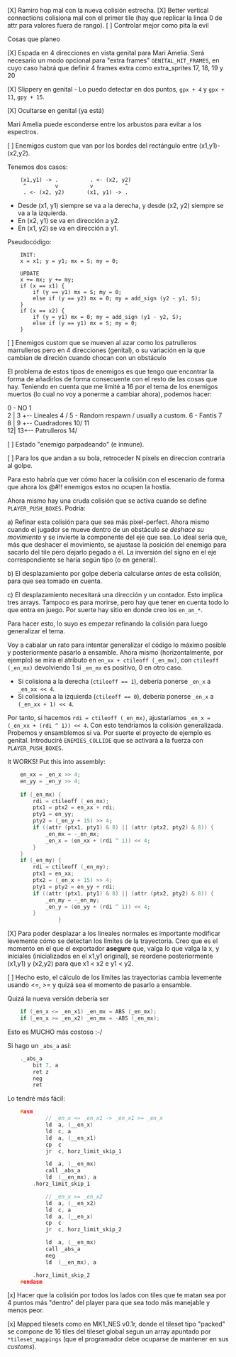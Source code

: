 [X] Ramiro hop mal con la nueva colisión estrecha.
[X] Better vertical connections colisiona mal con el primer tile (hay que replicar la linea 0 de attr para valores fuera de rango).
[ ] Controlar mejor como pita la evil 

Cosas que planeo

[X] Espada en 4 direcciones en vista genital para Mari Amelia. Será necesario un modo opcional para "extra frames" `GENITAL_HIT_FRAMES`, en cuyo caso habrá que definir 4 frames extra como extra_sprites 17, 18, 19 y 20

[X] Slippery en genital - Lo puedo detectar en dos puntos, `gpx + 4` y `gpx + 11`, `gpy + 15`.

[X] Ocultarse en genital (ya está)

Mari Amelia puede esconderse entre los arbustos para evitar a los espectros.

[ ] Enemigos custom que van por los bordes del rectángulo entre (x1,y1)-(x2,y2).

Tenemos dos casos:

```
    (x1,y1) -> .          . <- (x2, y2)
     ^         v          v          ^
     . <- (x2, y2)       (x1, y1) -> .
```

* Desde (x1, y1) siempre se va a la derecha, y desde (x2, y2) siempre se va a la izquierda.
* En (x2, y1) se va en dirección a y2.
* En (x1, y2) se va en dirección a y1.

Pseudocódigo:

```
    INIT:
    x = x1; y = y1; mx = S; my = 0; 

    UPDATE
    x += mx; y += my;
    if (x == x1) {
        if (y == y1) mx = S; my = 0;
        else if (y == y2) mx = 0; my = add_sign (y2 - y1, S);
    }
    if (x == x2) {
        if (y = y1) mx = 0; my = add_sign (y1 - y2, S);
        else if (y == y1) mx = S; my = 0;
    }
```

[ ] Enemigos custom que se mueven al azar como los patrulleros marrulleros pero en 4 direcciones (genital), o su variación en la que cambian de direción cuando chocan con un obstáculo

El problema de estos tipos de enemigos es que tengo que encontrar la forma de añadirlos de forma consecuente con el resto de las cosas que hay. Teniendo en cuenta que me limité a 16 por el tema de los enemigos muertos (lo cual no voy a ponerme a cambiar ahora), podemos hacer:

0 - NO
1 \
2 |
3 +-- Lineales
4 /
5 - Random respawn / usually a custom.
6 - Fantis
7 \
8 |
9 +-- Cuadradores
10/
11\
12|
13+-- Patrulleros
14/

[ ] Estado "enemigo parpadeando" (e inmune).

[ ] Para los que andan a su bola, retroceder N pixels en direccion contraria al golpe.

Para esto habría que ver cómo hacer la colisión con el escenario de forma que ahora los @#!! enemigos estos no ocupen la hostia.

Ahora mismo hay una cruda colisión que se activa cuando se define `PLAYER_PUSH_BOXES`. Podría:

a) Refinar esta colisión para que sea más pixel-perfect. Ahora mismo cuando el jugador se mueve dentro de un obstáculo *se deshace su movimiento* y se invierte la componente del eje que sea. Lo ideal sería que, más que deshacer el movimiento, se ajustase la posición del enemigo para sacarlo del tile pero dejarlo pegado a él. La inversión del signo en el eje correspondiente se haría según tipo (o en general).

b) El desplazamiento por golpe debería calcularse *antes* de esta colisión, para que sea tomado en cuenta.

c) El desplazamiento necesitará una dirección y un contador. Esto implica tres arrays. Tampoco es para morirse, pero hay que tener en cuenta todo lo que entra en juego. Por suerte hay sitio en donde creo los `en_an_*`.

Para hacer esto, lo suyo es empezar refinando la colisión para luego generalizar el tema.

Voy a cabalar un rato para intentar generalizar el código lo máximo posible y posteriormente pasarlo a ensamble. Ahora mismo (horizontalmente, por ejemplo) se mira el atributo en `en_xx + ctileoff (_en_mx)`, con `ctileoff (_en_mx)` devolviendo 1 si `_en_mx` es positivo, 0 en otro caso. 

* Si colisiona a la derecha (`ctileoff == 1`), debería ponerse `_en_x` a `_en_xx << 4`. 
* Si colisiona a la izquierda (`ctileoff == 0`), debería ponerse `_en_x` a `(_en_xx + 1) << 4`.

Por tanto, si hacemos `rdi = ctileoff (_en_mx)`, ajustaríamos `_en_x = (_en_xx + (rdi ^ 1)) << 4`. Con esto tendríamos la colisión generalizada. Probemos y ensamblemos si va. Por suerte el proyecto de ejemplo es genital. Introduciré `ENEMIES_COLLIDE` que se activará a la fuerza con `PLAYER_PUSH_BOXES`.

It WORKS! Put this into assembly:

```c
    en_xx = _en_x >> 4;
    en_yy = _en_y >> 4;
    
    if (_en_mx) {
        rdi = ctileoff (_en_mx);
        ptx1 = ptx2 = en_xx + rdi;
        pty1 = en_yy; 
        pty2 = (_en_y + 15) >> 4;
        if ((attr (ptx1, pty1) & 8) || (attr (ptx2, pty2) & 8)) {
            _en_mx = -_en_mx;
            _en_x = (en_xx + (rdi ^ 1)) << 4;
        }
    }
    if (_en_my) {
        rdi = ctileoff (_en_my);
        ptx1 = en_xx; 
        ptx2 = (_en_x + 15) >> 4;
        pty1 = pty2 = en_yy + rdi;
        if ((attr (ptx1, pty1) & 8) || (attr (ptx2, pty2) & 8)) {
            _en_my = -_en_my;
            _en_y = (en_yy + (rdi ^ 1)) << 4;
        }
                }
```

[X] Para poder desplazar a los lineales normales es importante modificar levemente cómo se detectan los límites de la trayectoria. Creo que es el momento en el que el exportador **asegure** que, valga lo que valga la x, y iniciales (inicializados en el x1,y1 original), se reordene posteriormente (x1,y1) y (x2,y2) para que x1 < x2 e y1 < y2.

[ ] Hecho esto, el cálculo de los límites las trayectorias cambia levemente usando <=, >= y quizá sea el momento de pasarlo a ensamble.

Quizá la nueva versión debería ser

```c
    if (_en_x <= _en_x1) _en_mx = ABS (_en_mx);
    if (_en_x >= _en_x2) _en_mx = -ABS (_en_mx);
```

Esto es MUCHO más costoso :-/

Si hago un `_abs_a`  así:

```c
    ._abs_a
        bit 7, a
        ret z
        neg
        ret
```

Lo tendré más fácil:

```c
    #asm
            // _en_x <= _en_x1 -> _en_x1 >= _en_x
            ld  a, (__en_x)
            ld  c, a
            ld  a, (__en_x1)
            cp  c
            jr  c, horz_limit_skip_1

            ld  a, (__en_mx)
            call _abs_a
            ld  (__en_mx), a
        .horz_limit_skip_1

            // _en_x >= _en_x2
            ld  a, (__en_x2)
            ld  c, a
            ld  a, (__en_x)
            cp  c
            jr  c, horz_limit_skip_2

            ld  a, (__en_mx)
            call _abs_a
            neg
            ld  (__en_mx), a

        .horz_limit_skip_2
    #endasm
```

[x] Hacer que la colisión por todos los lados con tiles que te matan sea por 4 puntos más "dentro" del player para que sea todo más manejable y menos peor.

[x] Mapped tilesets como en MK1_NES v0.1r, donde el tileset tipo "packed" se compone de 16 tiles del tileset global segun un array apuntado por `*tileset_mappings` (que el programador debe ocuparse de mantener en sus *customs*).
